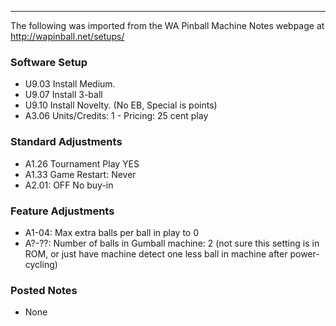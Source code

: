 ***
The following was imported from the WA Pinball Machine Notes webpage at http://wapinball.net/setups/
### Software Setup
-   U9.03 Install Medium.
-   U9.07 Install 3-ball
-   U9.10 Install Novelty. (No EB, Special is points)
-   A3.06 Units/Credits: 1 - Pricing: 25 cent play
### Standard Adjustments
-   A1.26 Tournament Play YES
-   A1.33 Game Restart: Never
-   A2.01: OFF No buy-in
### Feature Adjustments
-   A1-04: Max extra balls per ball in play to 0
-   A?-??: Number of balls in Gumball machine: 2 (not sure this setting is in ROM, or just have machine detect one less ball in machine after power-cycling)
### Posted Notes
-   None